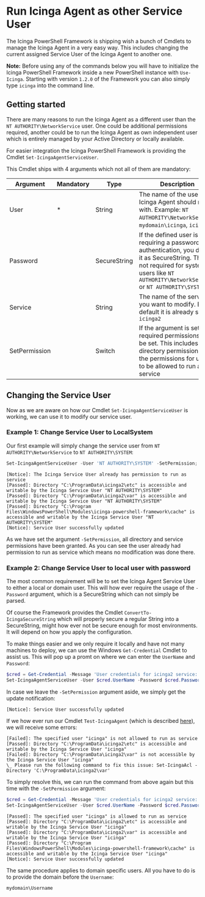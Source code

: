 # Run Icinga Agent as other Service User

The Icinga PowerShell Framework is shipping wish a bunch of Cmdlets to manage the Icinga Agent in a very easy way. This includes changing the current assigned Service User of the Icinga Agent to another one.

**Note:** Before using any of the commands below you will have to initialize the Icinga PowerShell Framework inside a new PowerShell instance with `Use-Icinga`. Starting with version `1.2.0` of the Framework you can also simply type `icinga` into the command line.

## Getting started

There are many reasons to run the Icinga Agent as a different user than the `NT AUTHORITY\NetworkService` user. One could be additional permissions required, another could be to run the Icinga Agent as own independent user which is entirely managed by your Active Directory or locally available.

For easier integration the Icinga PowerShell Framework is providing the Cmdlet `Set-IcingaAgentServiceUser`.

This Cmdlet ships with 4 arguments which not all of them are mandatory:

| Argument      | Mandatory | Type         | Description |
| ---           | ---       | ---          | ---         |
| User          | *         | String       | The name of the user the Icinga Agent should run with. Example: `NT AUTHORITY\NetworkService`, `mydomain\icinga`, `icinga` |
| Password      |           | SecureString | If the defined user is requiring a password authentication, you define it as SecureString. This is not required for system users like `NT AUTHORITY\NetworkService` or `NT AUTHORITY\SYSTEM` |
| Service       |           | String       | The name of the service you want to modify. By default it is already set to `icinga2` |
| SetPermission |           | Switch       | If the argument is set required permissions will be set. This includes directory permissions and the permissions for users to be allowed to run as service |

## Changing the Service User

Now as we are aware on how our Cmdlet `Set-IcingaAgentServiceUser` is working, we can use it to modify our service user.

### Example 1: Change Service User to LocalSystem

Our first example will simply change the service user from `NT AUTHORITY\NetworkService` to `NT AUTHORITY\SYSTEM`:

```powershell
Set-IcingaAgentServiceUser -User 'NT AUTHORITY\SYSTEM' -SetPermission;
```

```text
[Notice]: The Icinga Service User already has permission to run as service
[Passed]: Directory "C:\ProgramData\icinga2\etc" is accessible and writable by the Icinga Service User "NT AUTHORITY\SYSTEM"
[Passed]: Directory "C:\ProgramData\icinga2\var" is accessible and writable by the Icinga Service User "NT AUTHORITY\SYSTEM"
[Passed]: Directory "C:\Program Files\WindowsPowerShell\Modules\icinga-powershell-framework\cache" is accessible and writable by the Icinga Service User "NT AUTHORITY\SYSTEM"
[Notice]: Service User successfully updated
```

As we have set the argument `-SetPermission`, all directory and service permissions have been granted. As you can see the user already had permission to run as service which means no modification was done there.

### Example 2: Change Service User to local user with password

The most common requirement will be to set the Icinga Agent Service User to either a local or domain user. This will how ever require the usage of the `-Password` argument, which is a SecureString which can not simply be parsed.

Of course the Framework provides the Cmdlet `ConvertTo-IcingaSecureString` which will properly secure a regular String into a SecureString, might how ever not be secure enough for most environments. It will depend on how you apply the configuration.

To make things easier and we only require it locally and have not many machines to deploy, we can use the Windows `Get-Credential` Cmdlet to assist us. This will pop up a promt on where we can enter the `UserName` and `Password`:

```powershell
$cred = Get-Credential -Message 'User credentials for icinga2 service:';
Set-IcingaAgentServiceUser -User $cred.UserName -Password $cred.Password;
```

In case we leave the `-SetPermission` argument aside, we simply get the update notification:

```text
[Notice]: Service User successfully updated
```

If we how ever run our Cmdlet `Test-IcingaAgent` (which is described [here](32-Test-Icinga-Agent-Environment.md)), we will receive some errors:

```text
[Failed]: The specified user "icinga" is not allowed to run as service
[Passed]: Directory "C:\ProgramData\icinga2\etc" is accessible and writable by the Icinga Service User "icinga"
[Failed]: Directory "C:\ProgramData\icinga2\var" is not accessible by the Icinga Service User "icinga"
\_ Please run the following command to fix this issue: Set-IcingaAcl -Directory 'C:\ProgramData\icinga2\var'
```

To simply resolve this, we can run the command from above again but this time with the `-SetPermission` argument:

```powershell
$cred = Get-Credential -Message 'User credentials for icinga2 service:';
Set-IcingaAgentServiceUser -User $cred.UserName -Password $cred.Password -SetPermission;
```

```text
[Passed]: The specified user "icinga" is allowed to run as service
[Passed]: Directory "C:\ProgramData\icinga2\etc" is accessible and writable by the Icinga Service User "icinga"
[Passed]: Directory "C:\ProgramData\icinga2\var" is accessible and writable by the Icinga Service User "icinga"
[Passed]: Directory "C:\Program Files\WindowsPowerShell\Modules\icinga-powershell-framework\cache" is accessible and writable by the Icinga Service User "icinga"
[Notice]: Service User successfully updated
```

The same procedure applies to domain specific users. All you have to do is to provide the domain before the `Username`:

```text
mydomain\Username
```
